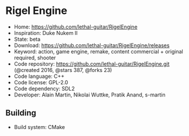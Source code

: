 # Rigel Engine

- Home: https://github.com/lethal-guitar/RigelEngine
- Inspiration: Duke Nukem II
- State: beta
- Download: https://github.com/lethal-guitar/RigelEngine/releases
- Keyword: action, game engine, remake, content commercial + original required, shooter
- Code repository: https://github.com/lethal-guitar/RigelEngine.git (@created 2016, @stars 387, @forks 23)
- Code language: C++
- Code license: GPL-2.0
- Code dependency: SDL2
- Developer: Alain Martin, Nikolai Wuttke, Pratik Anand, s-martin

## Building

- Build system: CMake

